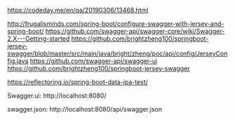 https://codeday.me/en/qa/20190306/13468.html

http://frugalisminds.com/spring-boot/configure-swagger-with-jersey-and-spring-boot/
https://github.com/swagger-api/swagger-core/wiki/Swagger-2.X---Getting-started
https://github.com/brightzheng100/springboot-jersey-swagger/blob/master/src/main/java/bright/zheng/poc/api/config/JerseyConfig.java
https://github.com/swagger-api/swagger-ui
https://github.com/brightzheng100/springboot-jersey-swagger





https://reflectoring.io/spring-boot-data-jpa-test/


Swagger.ui: 
http://localhost:8080/

swagger.json:
http://localhost:8080/api/swagger.json



